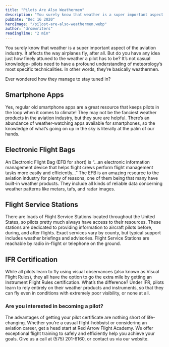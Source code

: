 ```yaml
---
title: "Pilots Are Also Weathermen"
description: "You surely know that weather is a super important aspect of the aviation industry. It affects the way airplanes fly, after all. But do you have any idea just how finely attuned to the weather a pilot has to be? It’s not casual knowledge- pilots need to have a profound understanding of meteorology’s most specific technicalities. In other words, they’re basically weathermen."
pubDate: "Dec 16 2020"
heroImage: "/pilost-are-also-weathermen.webp"
author: "dromwriters"
readingTime: "2 min"
---
```


You surely know that weather is a super important aspect of the aviation industry. It affects the way airplanes fly, after all. But do you have any idea just how finely attuned to the weather a pilot has to be? It’s not casual knowledge- pilots need to have a profound understanding of meteorology’s most specific technicalities. In other words, they’re basically weathermen.

Ever wondered how they manage to stay tuned in?

## Smartphone Apps

Yes, regular old smartphone apps are a great resource that keeps pilots in the loop when it comes to climate! They may not be the fanciest weather products in the aviation industry, but they sure are helpful. There’s an abundance of weather-watching apps available for smartphones, so the knowledge of what’s going on up in the sky is literally at the palm of our hands.

## Electronic Flight Bags

An Electronic Flight Bag (EFB for short) is “…an electronic information management device that helps flight crews perform flight management tasks more easily and efficiently…” The EFB is an amazing resource to the aviation industry for plenty of reasons, one of them being that many have built-in weather products. They include all kinds of reliable data concerning weather patterns like metars, tafs, and radar images.

## Flight Service Stations

There are loads of Flight Service Stations located throughout the United States, so pilots pretty much always have access to their resources. These stations are dedicated to providing information to aircraft pilots before, during, and after flights. Exact services vary by county, but typical support includes weather briefings and advisories. Flight Service Stations are reachable by radio in-flight or telephone on the ground.

## IFR Certification

While all pilots learn to fly using visual observances (also known as Visual Flight Rules), they all have the option to go the extra mile by getting an Instrument Flight Rules certification. What’s the difference? Under IFR, pilots learn to rely entirely on their weather products and instruments, so that they can fly even in conditions with extremely poor visibility, or none at all.

### Are you interested in becoming a pilot?

The advantages of getting your pilot certificate are nothing short of life-changing. Whether you’re a casual flight-hobbyist or considering an aviation career, get a head start at Red Arrow Flight Academy. We offer exceptional flight training to safely and efficiently help you achieve your goals. Give us a call at (575) 201-6160, or contact us via our website.
